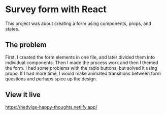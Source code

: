 # Survey form with React

This project was about creating a form using components, props, and states.

## The problem

First, I created the form elements in one file, and later divided them into individual components. Then I made the process work and then I themed the form. I had some problems with the radio buttons, but solved it using props. If I had more time, I would make animated transitions between form questions and perhaps spice up the design.

## View it live

https://hedvigs-happy-thoughts.netlify.app/
